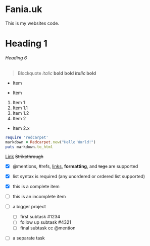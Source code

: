 # Fania.uk

This is my websites code.

# Heading 1
###### Heading 6

> Blockquote *italic* **bold** **bold _italic_ bold**

* Item
- Item

1. Item 1
  1. Item 1.1
  2. Item 1.2
2. Item 2
  * Item 2.x

```ruby
require 'redcarpet'
markdown = Redcarpet.new("Hello World!")
puts markdown.to_html
```

[Link](www.github.com) ~~Strikethrough~~

- [x] @mentions, #refs, [links](), **formatting**, and <del>tags</del> are supported 
- [x] list syntax is required (any unordered or ordered list supported) 
- [x] this is a complete item 
- [ ] this is an incomplete item

- [ ] a bigger project
  - [ ] first subtask #1234
  - [ ] follow up subtask #4321
  - [ ] final subtask cc @mention
- [ ] a separate task
